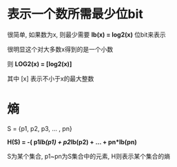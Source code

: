 # 表示一个数所需最少位bit

很简单, 如果数为x, 则最少需要 **lb(x) = log2(x)** 位bit来表示

很明显这个对大多数x得到的是一个小数

则 **LOG2(x) = [log2(x)]**

其中 [x] 表示不小于x的最大整数


# 熵

S = {p1, p2, p3, ... , pn}

**H(S) = -( p1*lb(p1) + p2*lb(p2) + ... + pn*lb(pn)** 

S为某个集合, p1~pn为S集合中的元素, H则表示某个集合的熵